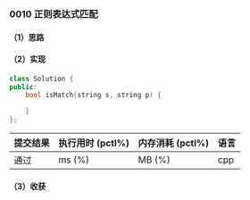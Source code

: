 ### 0010 正则表达式匹配

#### （1）思路

#### （2）实现

```cpp
class Solution {
public:
    bool isMatch(string s, string p) {

    }
};
```

| 提交结果 | 执行用时 (pctl%) | 内存消耗 (pctl%) | 语言 |
|:---------|:-----------------|:-----------------|:-----|
| 通过     |  ms (%)   |  MB (%)  | cpp  |

#### （3）收获
